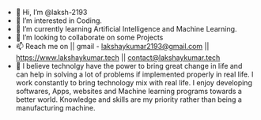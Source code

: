 - 👋 Hi, I’m @laksh-2193
- 👀 I’m interested in Coding.
- 🌱 I’m currently learning Artificial Intelligence and Machine Learning.
- 💞️ I’m looking to collaborate on some Projects 
- 📫 Reach me on || gmail - lakshaykumar2193@gmail.com || https://www.lakshaykumar.tech || contact@lakshaykumar.tech
- 💭 I believe technolgy have the power to bring great change in life and can help in solving a lot of problems if implemented properly in real life. I work constantly to bring technology mix with real life. I enjoy developing softwares, Apps, websites and Machine learning programs towards a better world. Knowledge and skills are my priority rather than being a manufacturing machine.


